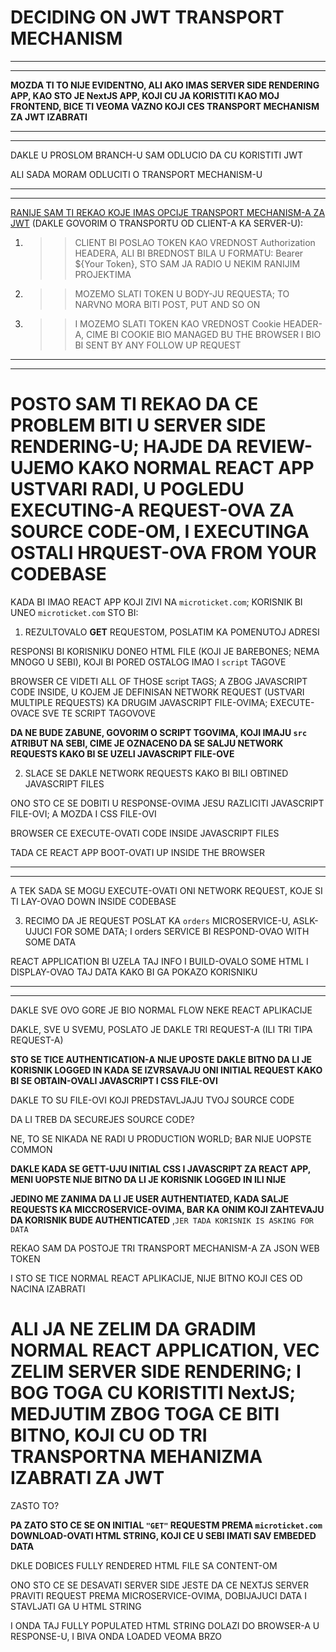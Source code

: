 # DECIDING ON JWT TRANSPORT MECHANISM

***
***

**MOZDA TI TO NIJE EVIDENTNO, ALI AKO IMAS SERVER SIDE RENDERING APP, KAO STO JE NextJS APP, KOJI CU JA KORISTITI KAO MOJ FRONTEND, BICE TI VEOMA VAZNO KOJI CES TRANSPORT MECHANISM ZA JWT IZABRATI**

***
***

DAKLE U PROSLOM BRANCH-U SAM ODLUCIO DA CU KORISTITI JWT

ALI SADA MORAM ODLUCITI O TRANSPORT MECHANISM-U

***
***

[RANIJE SAM TI REKAO KOJE IMAS OPCIJE TRANSPORT MECHANISM-A ZA JWT](https://github.com/Rade58/microticket/tree/2_AUTHENTICATION_STRATEGIES_n_OPTIONS#jwt) (DAKLE GOVORIM O TRANSPORTU OD CLIENT-A KA SERVER-U):

1. >> CLIENT BI POSLAO TOKEN KAO VREDNOST Authorization HEADERA, ALI BI BREDNOST BILA U FORMATU: Bearer ${Your Token}, STO SAM JA RADIO U NEKIM RANIJIM PROJEKTIMA

2. >> MOZEMO SLATI TOKEN U BODY-JU REQUESTA; TO NARVNO MORA BITI POST, PUT AND SO ON

3. >> I MOZEMO SLATI TOKEN KAO VREDNOST Cookie HEADER-A, CIME BI COOKIE BIO MANAGED BU THE BROWSER I BIO BI SENT BY ANY FOLLOW UP REQUEST

***
***

# POSTO SAM TI REKAO DA CE PROBLEM BITI U SERVER SIDE RENDERING-U; HAJDE DA REVIEW-UJEMO KAKO NORMAL REACT APP USTVARI RADI, U POGLEDU EXECUTING-A REQUEST-OVA ZA SOURCE CODE-OM, I EXECUTINGA OSTALI HRQUEST-OVA FROM YOUR CODEBASE

KADA BI IMAO REACT APP KOJI ZIVI NA `microticket.com`; KORISNIK BI UNEO `microticket.com` STO BI: 

1. REZULTOVALO **GET** REQUESTOM, POSLATIM KA POMENUTOJ ADRESI

RESPONSI BI KORISNIKU DONEO HTML FILE (KOJI JE BAREBONES; NEMA MNOGO U SEBI), KOJI BI PORED OSTALOG IMAO I `script` TAGOVE

BROWSER CE VIDETI ALL OF THOSE script TAGS; A ZBOG JAVASCRIPT CODE INSIDE, U KOJEM JE DEFINISAN NETWORK REQUEST (USTVARI MULTIPLE REQUESTS) KA DRUGIM JAVASCRIPT FILE-OVIMA; EXECUTE-OVACE SVE TE SCRIPT TAGOVOVE

**DA NE BUDE ZABUNE, GOVORIM O SCRIPT TGOVIMA, KOJI IMAJU `src` ATRIBUT NA SEBI, CIME JE OZNACENO DA SE SALJU NETWORK REQUESTS KAKO BI SE UZELI JAVASCRIPT FILE-OVE**

2. SLACE SE DAKLE NETWORK REQUESTS KAKO BI BILI OBTINED JAVASCRIPT FILES

ONO STO CE SE DOBITI U RESPONSE-OVIMA JESU RAZLICITI JAVASCRIPT FILE-OVI; A MOZDA I CSS FILE-OVI

BROWSER CE EXECUTE-OVATI CODE INSIDE JAVASCRIPT FILES

TADA CE REACT APP BOOT-OVATI UP INSIDE THE BROWSER

***
***

A TEK SADA SE MOGU EXECUTE-OVATI ONI NETWORK REQUEST, KOJE SI TI LAY-OVAO DOWN INSIDE CODEBASE

3. RECIMO DA JE REQUEST POSLAT KA `orders` MICROSERVICE-U, ASLK-UJUCI FOR SOME DATA; I orders SERVICE BI RESPOND-OVAO WITH SOME DATA

REACT APPLICATION BI UZELA TAJ INFO I BUILD-OVALO SOME HTML I DISPLAY-OVAO TAJ DATA KAKO BI GA POKAZO KORISNIKU

***
***

DAKLE SVE OVO GORE JE BIO NORMAL FLOW NEKE REACT APLIKACIJE 

DAKLE, SVE U SVEMU, POSLATO JE DAKLE TRI REQUEST-A (ILI TRI TIPA REQUEST-A)

**STO SE TICE AUTHENTICATION-A NIJE UPOSTE DAKLE BITNO DA LI JE KORISNIK LOGGED IN KADA SE IZVRSAVAJU ONI INITIAL REQUEST KAKO BI SE OBTAIN-OVALI JAVASCRIPT I CSS FILE-OVI**

DAKLE TO SU FILE-OVI KOJI PREDSTAVLJAJU TVOJ SOURCE CODE

DA LI TREB DA SECUREJES SOURCE CODE?

NE, TO SE NIKADA NE RADI U PRODUCTION WORLD; BAR NIJE UOPSTE COMMON

**DAKLE KADA SE GETT-UJU INITIAL CSS I JAVASCRIPT ZA REACT APP, MENI UOPSTE NIJE BITNO DA LI JE KORISNIK LOGGED IN ILI NIJE**

**JEDINO ME ZANIMA DA LI JE USER AUTHENTIATED, KADA SALJE REQUESTS KA MICCROSERVICE-OVIMA, BAR KA ONIM KOJI ZAHTEVAJU DA KORISNIK BUDE AUTHENTICATED** ,`JER TADA KORISNIK IS ASKING FOR DATA`

REKAO SAM DA POSTOJE TRI TRANSPORT MECHANISM-A ZA JSON WEB TOKEN

I STO SE TICE NORMAL REACT APLIKACIJE, NIJE BITNO KOJI CES OD NACINA IZABRATI

# ALI JA NE ZELIM DA GRADIM NORMAL REACT APPLICATION, VEC ZELIM SERVER SIDE RENDERING; I BOG TOGA CU KORISTITI NextJS; MEDJUTIM ZBOG TOGA CE BITI BITNO, KOJI CU OD TRI TRANSPORTNA MEHANIZMA IZABRATI ZA JWT

ZASTO TO?

**PA ZATO STO CE SE ON INITIAL `"GET"` REQUESTM PREMA `microticket.com` DOWNLOAD-OVATI HTML STRING, KOJI CE U SEBI IMATI SAV EMBEDED DATA**

DKLE DOBICES FULLY RENDERED HTML FILE SA CONTENT-OM

ONO STO CE SE DESAVATI SERVER SIDE JESTE DA CE NEXTJS SERVER PRAVITI REQUEST PREMA MICROSERVICE-OVIMA, DOBIJAJUCI DATA I STAVLJATI GA U HTML STRING

I ONDA TAJ FULLY POPULATED HTML STRING DOLAZI DO BROWSER-A U RESPONSE-U, I BIVA ONDA LOADED VEOMA BRZO

